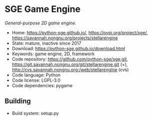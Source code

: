 # SGE Game Engine

_General-purpose 2D game engine._

- Home: https://python-sge.github.io/, https://pypi.org/project/sge/, https://savannah.nongnu.org/projects/stellarengine
- State: mature, inactive since 2017
- Download: https://python-sge.github.io/download.html
- Keywords: game engine, 2D, framework
- Code repository: https://github.com/python-sge/sge.git, https://git.savannah.nongnu.org/git/stellarengine.git (+), http://cvs.savannah.nongnu.org:/web/stellarengine (cvs)
- Code language: Python
- Code license: LGPL-3.0
- Code dependencies: pygame

## Building

- Build system: setup.py
